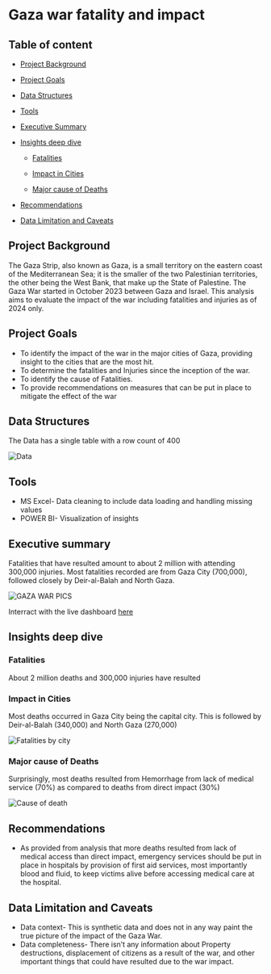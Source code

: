 # Gaza war fatality and impact

##  Table of content

- [Project Background](#Project-Background)
  
- [Project Goals](#Project-Goals)
  
- [Data Structures](#Data-Structures)
  
- [Tools](#Tools)
  
- [Executive Summary](#Executive-Summary)
  
- [Insights deep dive](#Insights-deep-dive)
  
  - [Fatalities](#Fatalities)
    
  - [Impact in Cities](#Impact-in-Cities)
    
  - [Major cause of Deaths](#Major-cause-of-Deaths)
    
- [Recommendations](#Recommendations)
  
- [Data Limitation and Caveats](#Data-Limitation-and-Caveats)

## Project Background

The Gaza Strip, also known as Gaza, is a small territory on the eastern coast of the Mediterranean Sea; it is the smaller of the two Palestinian territories, the other being the West Bank, that make up the State of Palestine. The Gaza War started in October 2023 between Gaza and Israel. This analysis aims to evaluate the impact of the war including fatalities and injuries as of 2024 only.

## Project Goals

- To identify the impact of the war in the major cities of Gaza, providing insight to the cities that are the most hit.
- To determine the fatalities and Injuries since the inception of the war.
- To identify the cause of Fatalities.
- To provide recommendations on measures that can be put in place to mitigate the effect of the war

## Data Structures

The Data has a single table with a row count of 400

![Data](https://github.com/user-attachments/assets/7f5f174d-8fdc-436a-ab74-b692c1a58ac0)

## Tools

- MS Excel- Data cleaning to include data loading and handling missing values
- POWER BI- Visualization of insights

## Executive summary

Fatalities that have resulted amount to about 2 million with attending 300,000 injuries. Most fatalities recorded are from Gaza City (700,000), followed closely by Deir-al-Balah and North Gaza. 

![GAZA WAR PICS](https://github.com/user-attachments/assets/67799f94-0a24-499d-96e1-2f21759e9a7f)

Interract with the live dashboard [here](https://app.powerbi.com/groups/me/reports/1dce9165-d107-452c-b4fb-551727eeac78/920466e50cb1e0a61d73?ctid=b12da6a8-b87a-4a20-bde6-27e439635339&experience=power-bi)

## Insights deep dive

### Fatalities

About 2 million deaths and 300,000 injuries have resulted

### Impact in Cities

Most deaths occurred in Gaza City being the capital city. This is followed by Deir-al-Balah (340,000) and North Gaza (270,000)

![Fatalities by city](https://github.com/user-attachments/assets/8b16ccbc-357b-4dec-b709-bb76b90e9f66)

### Major cause of Deaths

Surprisingly, most deaths resulted from Hemorrhage from lack of medical service (70%) as compared to deaths from direct impact (30%)

![Cause of death](https://github.com/user-attachments/assets/5cf9054a-9043-4c84-8a9a-be34e877e205)

## Recommendations 

- As provided from analysis that more deaths resulted from lack of medical access than direct impact, emergency services should be put in place in hospitals by provision of first aid services, most importantly blood and fluid, to keep victims alive before accessing medical care at the hospital.

## Data Limitation and Caveats 

- Data context- This is synthetic data and does not in any way paint the true picture of the impact of the Gaza War.
- Data completeness- There isn’t any information about Property destructions, displacement of citizens as a result of the war, and other important things that could have resulted due to the war impact. 


